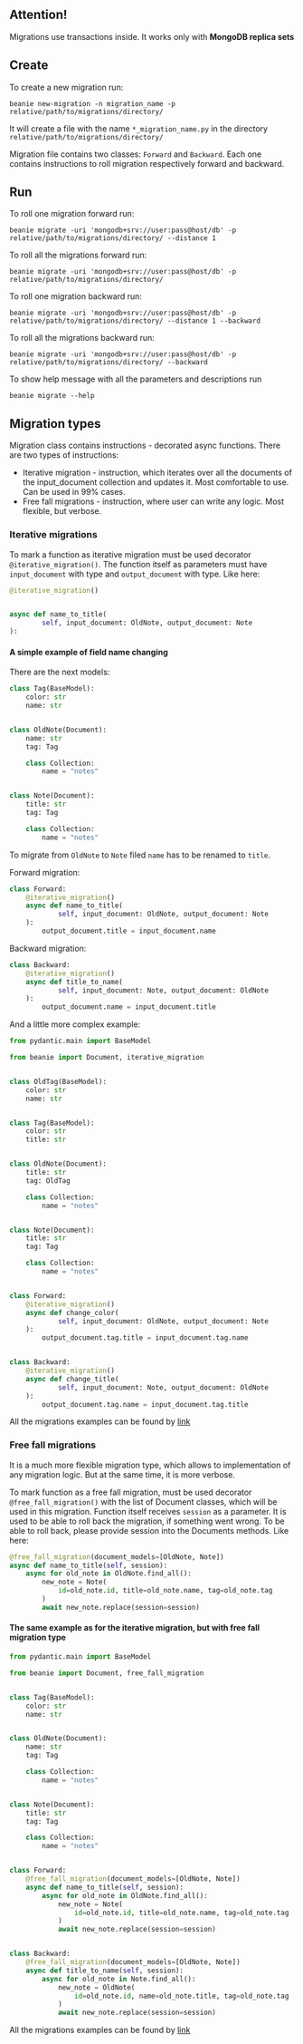 ## Attention!

Migrations use transactions inside. It works only with **MongoDB replica sets**

## Create

To create a new migration run:

```shell
beanie new-migration -n migration_name -p relative/path/to/migrations/directory/
```

It will create a file with the name `*_migration_name.py` in the directory `relative/path/to/migrations/directory/`

Migration file contains two classes: `Forward` and `Backward`. Each one contains instructions to roll migration respectively forward and backward.

## Run

To roll one migration forward run:

```shell
beanie migrate -uri 'mongodb+srv://user:pass@host/db' -p relative/path/to/migrations/directory/ --distance 1
```

To roll all the migrations forward run:

```shell
beanie migrate -uri 'mongodb+srv://user:pass@host/db' -p relative/path/to/migrations/directory/
```

To roll one migration backward run:

```shell
beanie migrate -uri 'mongodb+srv://user:pass@host/db' -p relative/path/to/migrations/directory/ --distance 1 --backward
```

To roll all the migrations backward run:

```shell
beanie migrate -uri 'mongodb+srv://user:pass@host/db' -p relative/path/to/migrations/directory/ --backward
```

To show help message with all the parameters and descriptions run

```shell
beanie migrate --help
```

## Migration types

Migration class contains instructions - decorated async functions. There are two types of instructions:

- Iterative migration - instruction, which iterates over all the documents of the input_document collection and updates it. Most comfortable to use. Can be used in 99% cases.
- Free fall migrations - instruction, where user can write any logic. Most flexible, but verbose.

### Iterative migrations

To mark a function as iterative migration must be used decorator `@iterative_migration()`. The function itself as parameters must have `input_document` with type and `output_document` with type. Like here:

```python
@iterative_migration()


async def name_to_title(
        self, input_document: OldNote, output_document: Note
):
```

#### A simple example of field name changing

There are the next models:

```python
class Tag(BaseModel):
    color: str
    name: str


class OldNote(Document):
    name: str
    tag: Tag

    class Collection:
        name = "notes"


class Note(Document):
    title: str
    tag: Tag

    class Collection:
        name = "notes"

```

To migrate from `OldNote` to `Note` filed `name` has to be renamed to `title`.

Forward migration:

```python
class Forward:
    @iterative_migration()
    async def name_to_title(
            self, input_document: OldNote, output_document: Note
    ):
        output_document.title = input_document.name

```

Backward migration:

```python
class Backward:
    @iterative_migration()
    async def title_to_name(
            self, input_document: Note, output_document: OldNote
    ):
        output_document.name = input_document.title
```

And a little more complex example:

```python
from pydantic.main import BaseModel

from beanie import Document, iterative_migration


class OldTag(BaseModel):
    color: str
    name: str


class Tag(BaseModel):
    color: str
    title: str


class OldNote(Document):
    title: str
    tag: OldTag

    class Collection:
        name = "notes"


class Note(Document):
    title: str
    tag: Tag

    class Collection:
        name = "notes"


class Forward:
    @iterative_migration()
    async def change_color(
            self, input_document: OldNote, output_document: Note
    ):
        output_document.tag.title = input_document.tag.name


class Backward:
    @iterative_migration()
    async def change_title(
            self, input_document: Note, output_document: OldNote
    ):
        output_document.tag.name = input_document.tag.title
```

All the migrations examples can be found by [link](https://github.com/roman-right/beanie/tree/main/tests/migrations/migrations_for_test)

### Free fall migrations

It is a much more flexible migration type, which allows to implementation of any migration logic. But at the same time, it is more verbose.

To mark function as a free fall migration, must be used decorator `@free_fall_migration()` with the list of Document classes, which will be used in this migration. Function itself receives `session` as a parameter. It is used to be able to roll back the migration, if something went wrong. To be able to roll back, please provide session into the Documents methods. Like here:

```python
@free_fall_migration(document_models=[OldNote, Note])
async def name_to_title(self, session):
    async for old_note in OldNote.find_all():
        new_note = Note(
            id=old_note.id, title=old_note.name, tag=old_note.tag
        )
        await new_note.replace(session=session)
```

#### The same example as for the iterative migration, but with free fall migration type

```python
from pydantic.main import BaseModel

from beanie import Document, free_fall_migration


class Tag(BaseModel):
    color: str
    name: str


class OldNote(Document):
    name: str
    tag: Tag

    class Collection:
        name = "notes"


class Note(Document):
    title: str
    tag: Tag

    class Collection:
        name = "notes"


class Forward:
    @free_fall_migration(document_models=[OldNote, Note])
    async def name_to_title(self, session):
        async for old_note in OldNote.find_all():
            new_note = Note(
                id=old_note.id, title=old_note.name, tag=old_note.tag
            )
            await new_note.replace(session=session)


class Backward:
    @free_fall_migration(document_models=[OldNote, Note])
    async def title_to_name(self, session):
        async for old_note in Note.find_all():
            new_note = OldNote(
                id=old_note.id, name=old_note.title, tag=old_note.tag
            )
            await new_note.replace(session=session)

```

All the migrations examples can be found by [link](https://github.com/roman-right/beanie/tree/main/tests/migrations/migrations_for_test)
